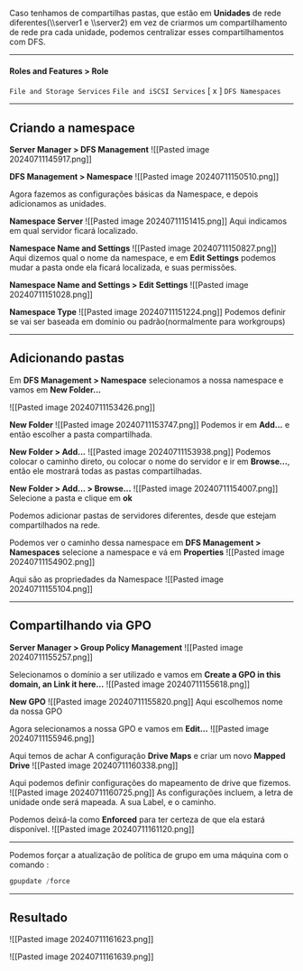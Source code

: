 
Caso tenhamos de compartilhas pastas, que estão em **Unidades**  de rede diferentes(\\\\server1 e \\\\server2) em vez de criarmos um compartilhamento de rede pra cada unidade, podemos centralizar esses compartilhamentos com DFS.

---
#### Roles and Features > Role
`File and Storage Services`
	`File and iSCSI Services`
		[ x ] `DFS Namespaces`  


---

## Criando a namespace

**Server Manager > DFS Management**
![[Pasted image 20240711145917.png]]

**DFS Management > Namespace**
![[Pasted image 20240711150510.png]]

Agora fazemos as configurações básicas da Namespace, e depois adicionamos as unidades.

**Namespace Server**
![[Pasted image 20240711151415.png]]
Aqui indicamos em qual servidor ficará localizado.

**Namespace Name and Settings**
![[Pasted image 20240711150827.png]]
Aqui dizemos qual o nome da namespace, e em **Edit Settings** podemos mudar a pasta onde ela ficará localizada, e suas permissões.

**Namespace Name and Settings > Edit Settings**
![[Pasted image 20240711151028.png]]

**Namespace Type**
![[Pasted image 20240711151224.png]]
Podemos definir se vai ser baseada em domínio ou padrão(normalmente para workgroups)

---

## Adicionando pastas

Em **DFS Management > Namespace** selecionamos a nossa namespace e vamos em **New Folder...**

![[Pasted image 20240711153426.png]]

**New Folder**
![[Pasted image 20240711153747.png]]
Podemos ir em **Add...** e então escolher a pasta compartilhada.

**New Folder > Add...**
![[Pasted image 20240711153938.png]]
Podemos colocar o caminho direto, ou colocar o nome do servidor e ir em **Browse...**, então ele mostrará todas as pastas compartilhadas.

**New Folder > Add... > Browse...**
![[Pasted image 20240711154007.png]]
Selecione a pasta e clique em **ok**

Podemos adicionar pastas de servidores diferentes, desde que estejam compartilhados na rede.

Podemos ver o caminho dessa namespace em **DFS Management > Namespaces** selecione a namespace e vá em **Properties**
![[Pasted image 20240711154902.png]]

Aqui são as propriedades da Namespace
![[Pasted image 20240711155104.png]]

---

## Compartilhando via GPO

**Server Manager > Group Policy Management**
![[Pasted image 20240711155257.png]]

Selecionamos o domínio a ser utilizado e vamos em **Create a GPO in this domain, an Link it here...**
![[Pasted image 20240711155618.png]]

**New GPO**
![[Pasted image 20240711155820.png]]
Aqui escolhemos nome da nossa GPO

Agora selecionamos a nossa GPO e vamos em **Edit...**
![[Pasted image 20240711155946.png]]

Aqui temos de achar A configuração **Drive Maps** e criar um novo **Mapped Drive**
![[Pasted image 20240711160338.png]]

Aqui podemos definir configurações do mapeamento de drive que fizemos.
![[Pasted image 20240711160725.png]]
As configurações incluem, a letra de unidade onde será mapeada. A sua Label, e o caminho.

Podemos deixá-la como **Enforced** para ter certeza de que ela estará disponível.
![[Pasted image 20240711161120.png]]

---

Podemos forçar a atualização de política de grupo em uma máquina com o comando : 

```powershell
gpupdate /force
```

---

## Resultado 

![[Pasted image 20240711161623.png]]

![[Pasted image 20240711161639.png]]

































































